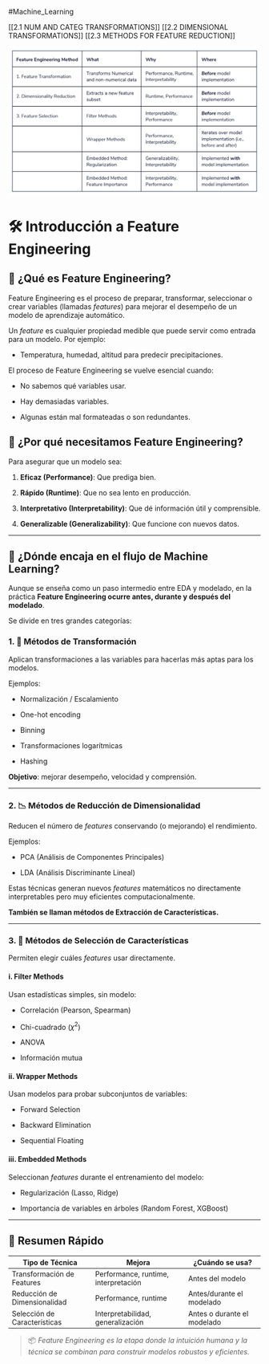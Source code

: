 #Machine_Learning 

[[2.1 NUM AND CATEG TRANSFORMATIONS]]
[[2.2 DIMENSIONAL TRANSFORMATIONS]]
[[2.3 METHODS FOR FEATURE REDUCTION]]




<div style="text-align: center;">
  <img src="999. IMG FOLDER/image-25.png" alt="Mi Imagen" width="600">
</div>

# 🛠️ Introducción a Feature Engineering

## 📌 ¿Qué es Feature Engineering?

Feature Engineering es el proceso de preparar, transformar, seleccionar o crear variables (llamadas _features_) para mejorar el desempeño de un modelo de aprendizaje automático.

Un _feature_ es cualquier propiedad medible que puede servir como entrada para un modelo. Por ejemplo:

- Temperatura, humedad, altitud para predecir precipitaciones.
    
El proceso de Feature Engineering se vuelve esencial cuando:

- No sabemos qué variables usar.
    
- Hay demasiadas variables.
    
- Algunas están mal formateadas o son redundantes.

## 🎯 ¿Por qué necesitamos Feature Engineering?

Para asegurar que un modelo sea:

1. **Eficaz (Performance)**: Que prediga bien.
    
2. **Rápido (Runtime)**: Que no sea lento en producción.
    
3. **Interpretativo (Interpretability)**: Que dé información útil y comprensible.
    
4. **Generalizable (Generalizability)**: Que funcione con nuevos datos.

---

## 🔄 ¿Dónde encaja en el flujo de Machine Learning?

Aunque se enseña como un paso intermedio entre EDA y modelado, en la práctica **Feature Engineering ocurre antes, durante y después del modelado**.

Se divide en tres grandes categorías:

### 1. 🔧 Métodos de Transformación

Aplican transformaciones a las variables para hacerlas más aptas para los modelos.

Ejemplos:

- Normalización / Escalamiento
    
- One-hot encoding
    
- Binning
    
- Transformaciones logarítmicas
    
- Hashing
    

**Objetivo**: mejorar desempeño, velocidad y comprensión.

---

### 2. 📉 Métodos de Reducción de Dimensionalidad

Reducen el número de _features_ conservando (o mejorando) el rendimiento.

Ejemplos:

- PCA (Análisis de Componentes Principales)
    
- LDA (Análisis Discriminante Lineal)
    

Estas técnicas generan nuevos _features_ matemáticos no directamente interpretables pero muy eficientes computacionalmente.

**También se llaman métodos de Extracción de Características.**

---

### 3. 🎯 Métodos de Selección de Características

Permiten elegir cuáles _features_ usar directamente.

#### i. Filter Methods

Usan estadísticas simples, sin modelo:

- Correlación (Pearson, Spearman)
    
- Chi-cuadrado ($\chi^2$)
    
- ANOVA
    
- Información mutua
    

#### ii. Wrapper Methods

Usan modelos para probar subconjuntos de variables:

- Forward Selection
    
- Backward Elimination
    
- Sequential Floating
    

#### iii. Embedded Methods

Seleccionan _features_ durante el entrenamiento del modelo:

- Regularización (Lasso, Ridge)
    
- Importancia de variables en árboles (Random Forest, XGBoost)
    

---

## 🧠 Resumen Rápido

|Tipo de Técnica|Mejora|¿Cuándo se usa?|
|---|---|---|
|Transformación de Features|Performance, runtime, interpretación|Antes del modelo|
|Reducción de Dimensionalidad|Performance, runtime|Antes/durante el modelado|
|Selección de Características|Interpretabilidad, generalización|Antes o durante el modelado|

> 📦 _Feature Engineering es la etapa donde la intuición humana y la técnica se combinan para construir modelos robustos y eficientes._

